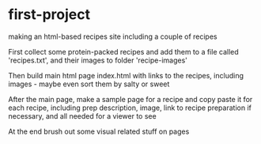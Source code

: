 # first-project
making an html-based recipes site including a couple of recipes

First collect some protein-packed recipes and add them to a file called 'recipes.txt', and their images to folder 'recipe-images'

Then build main html page index.html with links to the recipes, including images - maybe even sort them by salty or sweet

After the main page, make a sample page for a recipe and copy paste it for each recipe, including prep description, image, link to recipe preparation if necessary, and all needed for a viewer to see

At the end brush out some visual related stuff on pages
